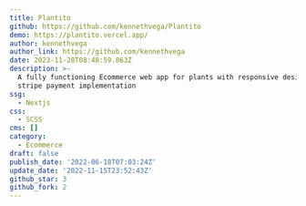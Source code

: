 ```yaml
---
title: Plantito
github: https://github.com/kennethvega/Plantito
demo: https://plantito.vercel.app/
author: kennethvega
author_link: https://github.com/kennethvega
date: 2023-11-28T08:48:59.863Z
description: >-
  A fully functioning Ecommerce web app for plants with responsive design and
  stripe payment implementation
ssg:
  - Nextjs
css:
  - SCSS
cms: []
category:
  - Ecommerce
draft: false
publish_date: '2022-06-18T07:03:24Z'
update_date: '2022-11-15T23:52:43Z'
github_star: 3
github_fork: 2
---
```

